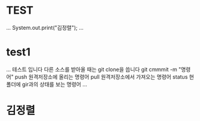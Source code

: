 # TEST

...
System.out.print("김정렬");
...

# test1
...
테스트 입니다
다른 소스를 받아올 때는 git clone을 씁니다
git cmmmit -m "명령어"
push 원격저장소에 올리는 명령어
pull 원격저장소에서 가져오는 명령어
status 현 폴더에 gir과의 상태를 보는 명령어
...

# 김정렬